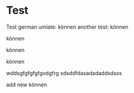 # Test

Test german umlate: können
another test: können

können

können

können


wddsgfgfgfgfgvdgfrg
sdsddfdasadadaddsdsss

add new können